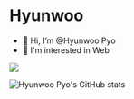 # Hyunwoo

- 👋 Hi, I’m @Hyunwoo Pyo
- 🔭 I'm interested in Web

<!--
**phwoo1004/phwoo1004** is a ✨ _special_ ✨ repository because its `README.md` (this file) appears on your GitHub profile.

Here are some ideas to get you started:

- 🔭 I’m currently working on ...
- 🌱 I’m currently learning ...
- 👯 I’m looking to collaborate on ...
- 🤔 I’m looking for help with ...
- 💬 Ask me about ...
- 📫 How to reach me: ...
- 😄 Pronouns: ...
- ⚡ Fun fact: ...
-->

<a href="https://www.javascript.com/">
  <img src="https://img.shields.io/badge/JavaScript-f7df1e?style=flat-square&logo=JavaScript&logoColor=white"/>
</a>

![Hyunwoo Pyo's GitHub stats](https://github-readme-stats.vercel.app/api?username=phwoo1004&show_icons=true&theme=tokyonight)
